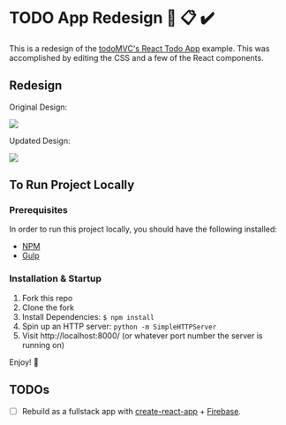 # TODO App Redesign  :art: :clipboard: :heavy_check_mark: 

This is a redesign of the [todoMVC's React Todo App](http://todomvc.com/examples/react/#/) example. This was accomplished by editing the CSS and a few of the React components.

## Redesign

Original Design:

  <kbd>
     <img src="https://res.cloudinary.com/maribelduran/image/upload/c_scale,w_400/v1536886432/Original_Todo.png"> 
  </kbd>
  
  
  
  
Updated Design:

  <kbd>
     <img src="https://res.cloudinary.com/maribelduran/image/upload/c_scale,w_400/v1536886421/Redesigned_Todo.png"> 
  </kbd>
  

## To Run Project Locally

### Prerequisites
In order to run this project locally, you should have the following installed:

- [NPM](https://www.npmjs.com/)
- [Gulp](https://gulpjs.com/)

### Installation & Startup
1) Fork this repo
2) Clone the fork
3) Install Dependencies: `$ npm install`
4) Spin up an HTTP server: `python -m SimpleHTTPServer`
5) Visit http://localhost:8000/ (or whatever port number the server is running on)

Enjoy! :blue_heart:


## TODOs

- [ ] Rebuild as a fullstack app with [create-react-app](https://reactjs.org/docs/create-a-new-react-app.html) + [Firebase](https://firebase.google.com/).

